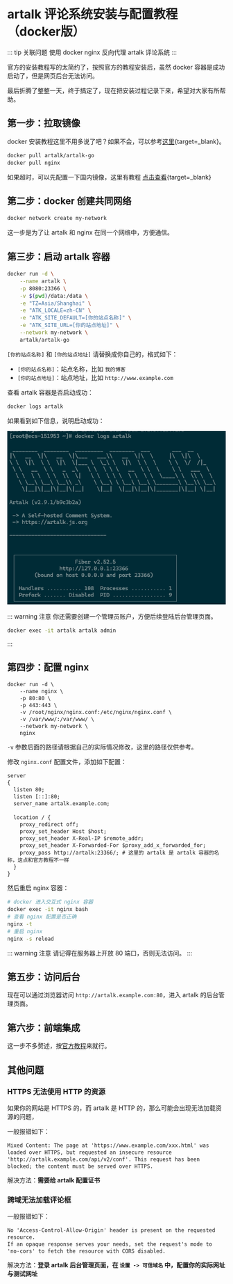 # artalk 评论系统安装与配置教程（docker版）

::: tip 关联问题
使用 docker nginx 反向代理 artalk 评论系统
:::

官方的安装教程写的太简约了，按照官方的教程安装后，虽然 docker 容器是成功启动了，但是网页后台无法访问。

最后折腾了整整一天，终于搞定了，现在把安装过程记录下来，希望对大家有所帮助。

## 第一步：拉取镜像

docker 安装教程这里不用多说了吧？如果不会，可以参考[这里](../learn/deploy/docker/centos_install_docker){target=_blank}。

```bash
docker pull artalk/artalk-go
docker pull nginx
```

如果超时，可以先配置一下国内镜像，这里有教程
[点击查看](../learn/deploy/docker/docker_configure_domestic_image){target=_blank}

## 第二步：docker 创建共同网络

```bash
docker network create my-network
```

这一步是为了让 artalk 和 nginx 在同一个网络中，方便通信。

## 第三步：启动 artalk 容器

```bash
docker run -d \
    --name artalk \
    -p 8080:23366 \
    -v $(pwd)/data:/data \
    -e "TZ=Asia/Shanghai" \
    -e "ATK_LOCALE=zh-CN" \
    -e "ATK_SITE_DEFAULT=[你的站点名称]" \
    -e "ATK_SITE_URL=[你的站点地址]" \
    --network my-network \
    artalk/artalk-go
```

`[你的站点名称]` 和 `[你的站点地址]` 请替换成你自己的，格式如下：

- `[你的站点名称]`：站点名称，比如 `我的博客`
- `[你的站点地址]`：站点地址，比如 `http://www.example.com`

查看 artalk 容器是否启动成功：

```bash
docker logs artalk
```

如果看到如下信息，说明启动成功：

![启动成功](../public/images/artalk_start_success.png)

::: warning 注意
你还需要创建一个管理员账户，方便后续登陆后台管理页面。

```bash
docker exec -it artalk artalk admin
```
:::

## 第四步：配置 nginx

```nginx
docker run -d \
    --name nginx \
    -p 80:80 \
    -p 443:443 \
    -v /root/nginx/nginx.conf:/etc/nginx/nginx.conf \
    -v /var/www/:/var/www/ \
    --network my-network \
    nginx
```

`-v` 参数后面的路径请根据自己的实际情况修改，这里的路径仅供参考。

修改 `nginx.conf` 配置文件，添加如下配置：

```nginx
server
{
  listen 80;
  listen [::]:80;
  server_name artalk.example.com;

  location / {
    proxy_redirect off;
    proxy_set_header Host $host;
    proxy_set_header X-Real-IP $remote_addr;
    proxy_set_header X-Forwarded-For $proxy_add_x_forwarded_for;
    proxy_pass http://artalk:23366/; # 这里的 artalk 是 artalk 容器的名称，这点和官方教程不一样
  }
}
```

然后重启 nginx 容器：

```bash
# docker 进入交互式 nginx 容器
docker exec -it nginx bash
# 查看 nginx 配置是否正确
nginx -t
# 重启 nginx
nginx -s reload
```

::: warning 注意
请记得在服务器上开放 80 端口，否则无法访问。
:::

## 第五步：访问后台

现在可以通过浏览器访问 `http://artalk.example.com:80`，进入 artalk 的后台管理页面。

## 第六步：前端集成

这一步不多赘述，按[官方教程](https://artalk.js.org/zh/guide/deploy.html#%E5%AE%A2%E6%88%B7%E7%AB%AF)来就行。

## 其他问题

### HTTPS 无法使用 HTTP 的资源

如果你的网站是 HTTPS 的，而 artalk 是 HTTP 的，那么可能会出现无法加载资源的问题，

一般报错如下：

```text
Mixed Content: The page at 'https://www.example.com/xxx.html' was loaded over HTTPS, but requested an insecure resource
'http://artalk.example.com/api/v2/conf'. This request has been blocked; the content must be served over HTTPS.
```

解决方法：**需要给 artalk 配置证书**

### 跨域无法加载评论框

一般报错如下：

```text
No 'Access-Control-Allow-Origin' header is present on the requested resource.
If an opaque response serves your needs, set the request's mode to 'no-cors' to fetch the resource with CORS disabled.
```

解决方法：**登录 artalk 后台管理页面，在 `设置 -> 可信域名` 中，配置你的实际网址与测试网址**
